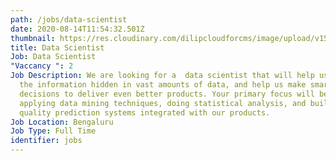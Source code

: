 ```yaml
---
path: /jobs/data-scientist
date: 2020-08-14T11:54:32.501Z
thumbnail: https://res.cloudinary.com/dilipcloudforcms/image/upload/v1597405834/job3_eyizcb.jpg
title: Data Scientist
Job: Data Scientist
"Vaccancy ": 2
Job Description: We are looking for a  data scientist that will help us discover
  the information hidden in vast amounts of data, and help us make smarter
  decisions to deliver even better products. Your primary focus will be in
  applying data mining techniques, doing statistical analysis, and building high
  quality prediction systems integrated with our products.
Job Location: Bengaluru
Job Type: Full Time
identifier: jobs
---
```


